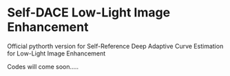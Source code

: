 # Self-DACE Low-Light Image Enhancement
Official pythorth version for Self-Reference Deep Adaptive Curve Estimation for Low-Light Image Enhancement

Codes will come soon.....
